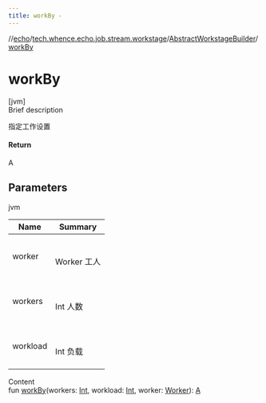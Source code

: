 ```yaml
---
title: workBy -
---
```

//[echo](../../index.md)/[tech.whence.echo.job.stream.workstage](../index.md)/[AbstractWorkstageBuilder](index.md)/[workBy](work-by.md)



# workBy  
[jvm]  
Brief description  


指定工作设置



#### Return  


A



## Parameters  
  
jvm  
  
|  Name|  Summary| 
|---|---|
| worker| <br><br>Worker 工人<br><br>
| workers| <br><br>Int 人数<br><br>
| workload| <br><br>Int 负载<br><br>
  
  
Content  
fun [workBy](work-by.md)(workers: [Int](https://kotlinlang.org/api/latest/jvm/stdlib/kotlin/-int/index.html), workload: [Int](https://kotlinlang.org/api/latest/jvm/stdlib/kotlin/-int/index.html), worker: [Worker](../../tech.whence.echo.job.stream.work/-worker/index.md)): [A](index.md)  




